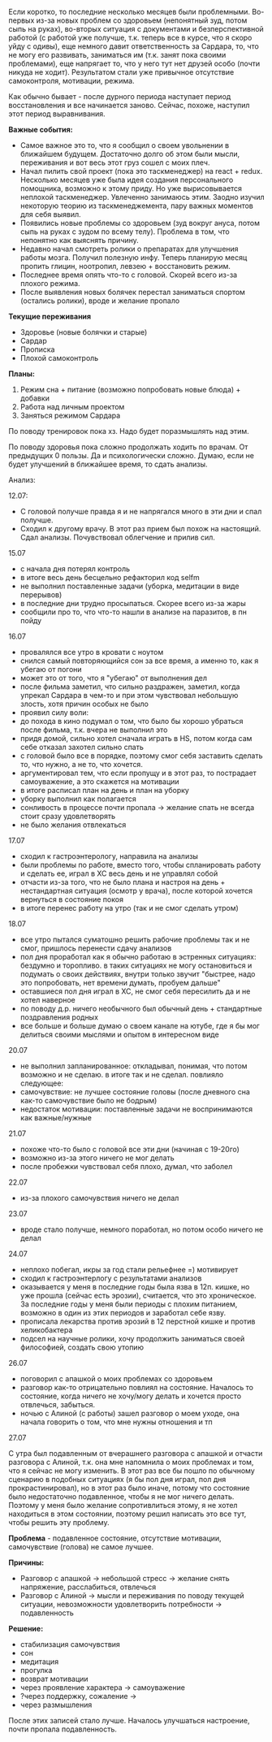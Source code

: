 Если коротко, то последние несколько месяцев были проблемными. Во-первых из-за новых проблем со здоровьем \(непонятный зуд, потом сыпь на руках\), во-вторых ситуация с документами и безперспективной работой \(с работой уже получше, т.к. теперь все в курсе, что я скоро уйду с одивы\), еще немного давит ответственность за Сардара, то, что не могу его развивать, заниматься им \(т.к. занят пока своими проблемами\), еще напрягает то, что у него тут нет друзей особо \(почти никуда не ходит\). Результатом стали уже привычное отсутствие самоконтроля, мотивации, режима.

Как обычно бывает - после дурного периода наступает период восстановления и все начинается заново. Сейчас, похоже, наступил этот период выравнивания.

**Важные события:**

* Самое важное это то, что я сообщил о своем увольнении в ближайшем будущем. Достаточно долго об этом были мысли, переживания и вот весь этот груз сошел с моих плеч. 
* Начал пилить свой проект \(пока это таскменеджер\) на react + redux. Несколько месяцев уже была идея создания персонального помощника, возможно к этому приду. Но уже вырисовывается неплохой таскменеджер. Увлеченно занимаюсь этим. Заодно изучил некоторую теорию из таскменеджемента, пару важных моментов для себя выявил. 
* Появились новые проблемы со здоровьем \(зуд вокруг ануса, потом сыпь на руках с зудом по всему телу\). Проблема в том, что непонятно как выяснять причину.
* Недавно начал смотреть ролики о препаратах для улучшения работы мозга. Получил полезную инфу. Теперь планирую месяц пропить глицин, ноотропил, левзею + восстановить режим. 
* Последнее время опять что-то с головой. Скорей всего из-за плохого режима.
* После выявления новых болячек перестал заниматься спортом \(остались ролики\), вроде и желание пропало

**Текущие переживания**

* Здоровье \(новые болячки и старые\)
* Сардар
* Прописка
* Плохой самоконтроль

**Планы:**  
1. Режим сна + питание \(возможно попробовать новые блюда\) + добавки  
2. Работа над личным проектом  
3. Заняться режимом Сардара

По поводу тренировок пока хз. Надо будет поразмышлять над этим.

По поводу здоровья пока сложно продолжать ходить по врачам. От предыдущих 0 пользы. Да и психологически сложно. Думаю, если не будет улучшений в ближайшее время, то сдать анализы.

Анализ:

12.07:

* С головой получше правда я и не напрягался много в эти дни и спал получше.
* Сходил к другому врачу. В этот раз прием был похож на настоящий. Сдал анализы. Почувствовал облегчение и прилив сил.

15.07

* с начала дня потерял контроль
 * в итоге весь день бесцельно рефакторил код selfm
 * не выполнил поставленные задачи (уборка, медитации в виде перерывов)
* в последние дни трудно просыпаться. Скорее всего из-за жары
* сообщили про то, что что-то нашли в анализе на паразитов, в пн пойду

16.07

* провалялся все утро в кровати с ноутом 
* снился самый повторяющийся сон за все время, а именно то, как я убегаю от погони
 * может это от того, что я "убегаю" от выполнения дел
* после фильма заметил, что сильно раздражен, заметил, когда упрекал Сардара в чем-то и при этом чувствовал небольшую злость, хотя причин особых не было
* проявил силу воли: 
 * до похода в кино подумал о том, что было бы хорошо убраться после фильма, т.к. вчера не выполнил это
 * придя домой, сильно хотел сначала играть в HS, потом когда сам себе отказал захотел сильно спать
 * с головой было все в порядке, поэтому смог себя заставить сделать то, что нужно, а не то, что хочется. 
 * аргументировал тем, что если пропущу и в этот раз, то пострадает самоуважение, а это скажется на мотивации
 * в итоге расписал план на день и план на уборку
 * уборку выполнил как полагается
  * сонливость в процессе почти пропала -> желание спать не всегда стоит сразу удовлетворять
  * не было желания отвлекаться 

17.07

* сходил к гастроэнтерологу, направила на анализы
* были проблемы по работе, вместо того, чтобы спланировать работу и сделать ее, играл в ХС весь день и не управлял собой
 * отчасти из-за того, что не было плана и настроя на день + нестандартная ситуация (осмотр у врача), после которой хочется вернуться в состояние покоя
 * в итоге перенес работу на утро (так и не смог сделать утром)

18.07

* все утро пытался суматошно решить рабочие проблемы так и не смог, пришлось перенести сдачу анализов
* пол дня проработал как я обычно работаю в эстренных ситуациях: бездумно и торопливо. в таких ситуациях не могу остановиться и подумать о своих действиях, внутри только звучит "быстрее, надо это попробовать, нет времени думать, пробуем дальше"
* оставшиеся пол дня играл в ХС, не смог себя пересилить да и не хотел наверное
* по поводу д.р. ничего необычного был обычный день + стандартные поздравления родных
* все больше и больше думаю о своем канале на ютубе, где я бы мог делиться своими мыслями и опытом в интересном виде

20.07 

* не выполнил запланированное: откладывал, понимая, что потом возможно и не сделаю. в итоге так и не сделал. повлияло следующее:
 * самочувствие: не лучшее состояние головы (после дневного сна как-то самочувствие было не бодрым)
 * недостаток мотивации: поставленные задачи не воспринимаются как важные/нужные

21.07

* похоже что-то было с головой все эти дни (начиная с 19-20го)
 * возможно из-за этого ничего не мог делать
* после пробежки чувствовал себя плохо, думал, что заболел

22.07

* из-за плохого самочувствия ничего не делал

23.07

* вроде стало получше, немного поработал, но потом особо ничего не делал

24.07

* неплохо побегал, икры за год стали рельефнее =) мотивирует
* сходил к гастроэнтерлогу с результатами анализов
 * оказывается у меня в последние годы была язва в 12п. кишке, но уже прошла (сейчас есть эрозии), считается, что это хроническое. За последние годы у меня были периоды с плохим питанием, возможно в один из этих периодов и заработал себе язву.
 * прописала лекарства против эрозий в 12 перстной кишке и против хеликобактера
* подсел на научные ролики, хочу продолжить заниматься своей философией, создать свою утопию 

26.07

* поговорил с апашкой о моих проблемах со здоровьем
 * разговор как-то отрицательно повлиял на состояние. Началось то состояние, когда ничего не хочу/могу делать и хочется просто отвлечься, забыться.
* ночью с Алиной (с работы) зашел разговор о моем уходе, она начала говорить о том, что мне нужны отношения и тп

27.07

С утра был подавленным от вчерашнего разговора с апашкой и отчасти разговора с Алиной, т.к. она мне напомнила о моих проблемах и том, что я сейчас не могу изменить. В этот раз все бы пошло по обычному сценарию в подобных ситуациях (я бы пол дня играл, пол дня прокрастинировал), но в этот раз было иначе, потому что состояние было недостаточно подавленное, чтобы я не мог ничего делать. Поэтому у меня было желание сопротивлиться этому, я не хотел находиться в этом состоянии, поэтому решил написать это все тут, чтобы решить эту проблему.

**Проблема** - подавленное состояние, отсутствие мотивации, самочувствие (голова) не самое лучшее.

**Причины:**
- Разговор с апашкой -> небольшой стресс -> желание снять напряжение, расслабиться, отвлечься
- Разговор с Алиной -> мысли и переживания по поводу текущей ситуации, невозможности удовлетворить потребности -> подавленность

**Решение:**
- стабилизация самочувствия
 - сон
 - медитация
 - прогулка
- возврат мотивации
 - через проявление характера -> самоуважение
 - ?через поддержку, сожаление -> 
 - через размышления

После этих записей стало лучше. Началось улучшаться настроение, почти пропала подавленность. 

